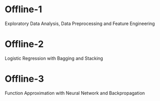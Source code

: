# Offline-1
Exploratory Data Analysis, Data Preprocessing and Feature Engineering

# Offline-2
Logistic Regression with Bagging and Stacking

# Offline-3
Function Approximation with Neural Network and Backpropagation


